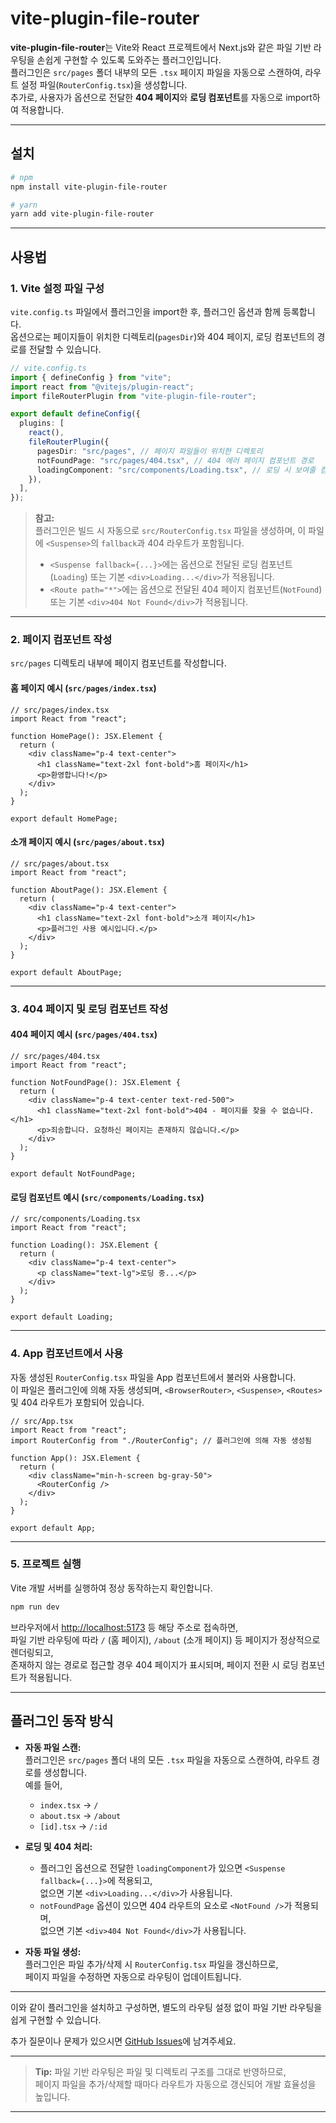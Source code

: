 # vite-plugin-file-router

**vite-plugin-file-router**는 Vite와 React 프로젝트에서 Next.js와 같은 파일 기반 라우팅을 손쉽게 구현할 수 있도록 도와주는 플러그인입니다.  
플러그인은 `src/pages` 폴더 내부의 모든 `.tsx` 페이지 파일을 자동으로 스캔하여, 라우트 설정 파일(`RouterConfig.tsx`)을 생성합니다.  
추가로, 사용자가 옵션으로 전달한 **404 페이지**와 **로딩 컴포넌트**를 자동으로 import하여 적용합니다.

---

## 설치

```bash
# npm
npm install vite-plugin-file-router

# yarn
yarn add vite-plugin-file-router
```

---

## 사용법

### 1. Vite 설정 파일 구성

`vite.config.ts` 파일에서 플러그인을 import한 후, 플러그인 옵션과 함께 등록합니다.  
옵션으로는 페이지들이 위치한 디렉토리(`pagesDir`)와 404 페이지, 로딩 컴포넌트의 경로를 전달할 수 있습니다.

```ts
// vite.config.ts
import { defineConfig } from "vite";
import react from "@vitejs/plugin-react";
import fileRouterPlugin from "vite-plugin-file-router";

export default defineConfig({
  plugins: [
    react(),
    fileRouterPlugin({
      pagesDir: "src/pages", // 페이지 파일들이 위치한 디렉토리
      notFoundPage: "src/pages/404.tsx", // 404 에러 페이지 컴포넌트 경로
      loadingComponent: "src/components/Loading.tsx", // 로딩 시 보여줄 컴포넌트 경로
    }),
  ],
});
```

> **참고:**  
> 플러그인은 빌드 시 자동으로 `src/RouterConfig.tsx` 파일을 생성하며, 이 파일에 `<Suspense>`의 `fallback`과 404 라우트가 포함됩니다.
>
> - `<Suspense fallback={...}>`에는 옵션으로 전달된 로딩 컴포넌트(`Loading`) 또는 기본 `<div>Loading...</div>`가 적용됩니다.
> - `<Route path="*">`에는 옵션으로 전달된 404 페이지 컴포넌트(`NotFound`) 또는 기본 `<div>404 Not Found</div>`가 적용됩니다.

---

### 2. 페이지 컴포넌트 작성

`src/pages` 디렉토리 내부에 페이지 컴포넌트를 작성합니다.

#### 홈 페이지 예시 (`src/pages/index.tsx`)

```tsx
// src/pages/index.tsx
import React from "react";

function HomePage(): JSX.Element {
  return (
    <div className="p-4 text-center">
      <h1 className="text-2xl font-bold">홈 페이지</h1>
      <p>환영합니다!</p>
    </div>
  );
}

export default HomePage;
```

#### 소개 페이지 예시 (`src/pages/about.tsx`)

```tsx
// src/pages/about.tsx
import React from "react";

function AboutPage(): JSX.Element {
  return (
    <div className="p-4 text-center">
      <h1 className="text-2xl font-bold">소개 페이지</h1>
      <p>플러그인 사용 예시입니다.</p>
    </div>
  );
}

export default AboutPage;
```

---

### 3. 404 페이지 및 로딩 컴포넌트 작성

#### 404 페이지 예시 (`src/pages/404.tsx`)

```tsx
// src/pages/404.tsx
import React from "react";

function NotFoundPage(): JSX.Element {
  return (
    <div className="p-4 text-center text-red-500">
      <h1 className="text-2xl font-bold">404 - 페이지를 찾을 수 없습니다.</h1>
      <p>죄송합니다. 요청하신 페이지는 존재하지 않습니다.</p>
    </div>
  );
}

export default NotFoundPage;
```

#### 로딩 컴포넌트 예시 (`src/components/Loading.tsx`)

```tsx
// src/components/Loading.tsx
import React from "react";

function Loading(): JSX.Element {
  return (
    <div className="p-4 text-center">
      <p className="text-lg">로딩 중...</p>
    </div>
  );
}

export default Loading;
```

---

### 4. App 컴포넌트에서 사용

자동 생성된 `RouterConfig.tsx` 파일을 App 컴포넌트에서 불러와 사용합니다.  
이 파일은 플러그인에 의해 자동 생성되며, `<BrowserRouter>`, `<Suspense>`, `<Routes>` 및 404 라우트가 포함되어 있습니다.

```tsx
// src/App.tsx
import React from "react";
import RouterConfig from "./RouterConfig"; // 플러그인에 의해 자동 생성됨

function App(): JSX.Element {
  return (
    <div className="min-h-screen bg-gray-50">
      <RouterConfig />
    </div>
  );
}

export default App;
```

---

### 5. 프로젝트 실행

Vite 개발 서버를 실행하여 정상 동작하는지 확인합니다.

```bash
npm run dev
```

브라우저에서 [http://localhost:5173](http://localhost:5173) 등 해당 주소로 접속하면,  
파일 기반 라우팅에 따라 `/` (홈 페이지), `/about` (소개 페이지) 등 페이지가 정상적으로 렌더링되고,  
존재하지 않는 경로로 접근할 경우 404 페이지가 표시되며, 페이지 전환 시 로딩 컴포넌트가 적용됩니다.

---

## 플러그인 동작 방식

- **자동 파일 스캔:**  
  플러그인은 `src/pages` 폴더 내의 모든 `.tsx` 파일을 자동으로 스캔하여, 라우트 경로를 생성합니다.  
  예를 들어,

  - `index.tsx` → `/`
  - `about.tsx` → `/about`
  - `[id].tsx` → `/:id`

- **로딩 및 404 처리:**

  - 플러그인 옵션으로 전달한 `loadingComponent`가 있으면 `<Suspense fallback={...}>`에 적용되고,  
    없으면 기본 `<div>Loading...</div>`가 사용됩니다.
  - `notFoundPage` 옵션이 있으면 404 라우트의 요소로 `<NotFound />`가 적용되며,  
    없으면 기본 `<div>404 Not Found</div>`가 사용됩니다.

- **자동 파일 생성:**  
  플러그인은 파일 추가/삭제 시 `RouterConfig.tsx` 파일을 갱신하므로,  
  페이지 파일을 수정하면 자동으로 라우팅이 업데이트됩니다.

---

이와 같이 플러그인을 설치하고 구성하면, 별도의 라우팅 설정 없이 파일 기반 라우팅을 쉽게 구현할 수 있습니다.

추가 질문이나 문제가 있으시면 [GitHub Issues](https://github.com/chickengir1/vite-plugin-file-router/issues)에 남겨주세요.

---

> **Tip:** 파일 기반 라우팅은 파일 및 디렉토리 구조를 그대로 반영하므로,  
> 페이지 파일을 추가/삭제할 때마다 라우트가 자동으로 갱신되어 개발 효율성을 높입니다.

---

